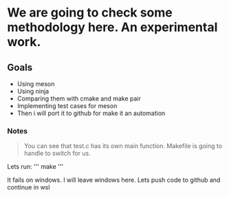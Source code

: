 # We are going to check some methodology here. An experimental work.

## Goals
- Using meson
- Using ninja
- Comparing them with cmake and make pair
- Implementing test cases for meson
- Then i will port it to github for make it an automation

### Notes
>   You can see that test.c has its own main function. Makefile is going to handle to switch for us.

Lets run:
'''
    make
'''

It fails on windows. I will leave windows here. Lets push code to github and continue in wsl